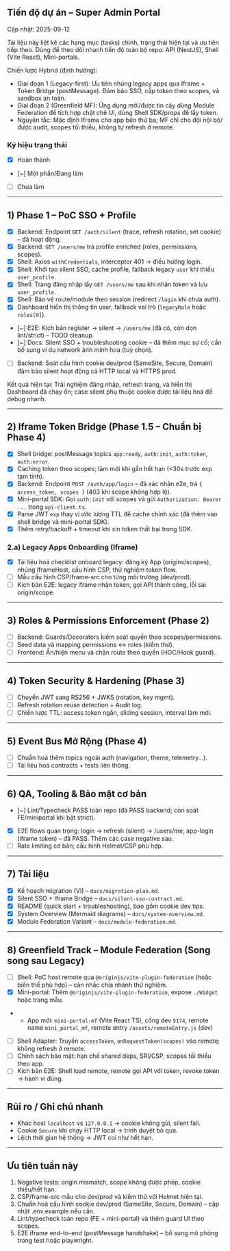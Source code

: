 ## Tiến độ dự án – Super Admin Portal

Cập nhật: 2025-09-12

Tài liệu này liệt kê các hạng mục (tasks) chính, trạng thái hiện tại và ưu tiên tiếp theo. Dùng để theo dõi nhanh tiến độ toàn bộ repo: API (NestJS), Shell (Vite React), Mini-portals.

Chiến lược Hybrid (định hướng):
- Giai đoạn 1 (Legacy-first): Ưu tiên nhúng legacy apps qua Iframe + Token Bridge (postMessage). Đảm bảo SSO, cấp token theo scopes, và sandbox an toàn.
- Giai đoạn 2 (Greenfield MF): Ứng dụng mới/được tin cậy dùng Module Federation để tích hợp chặt chẽ UI, dùng Shell SDK/props để lấy token.
- Nguyên tắc: Mặc định Iframe cho app bên thứ ba; MF chỉ cho đội nội bộ/được audit, scopes tối thiểu, không tự refresh ở remote.

### Ký hiệu trạng thái
- [x] Hoàn thành
- [~] Một phần/Đang làm
- [ ] Chưa làm

---

## 1) Phase 1 – PoC SSO + Profile
- [x] Backend: Endpoint `GET /auth/silent` (trace, refresh rotation, set cookie) – đã hoạt động.
- [x] Backend: `GET /users/me` trả profile enriched (roles, permissions, scopes).
- [x] Shell: Axios `withCredentials`, interceptor 401 → điều hướng login.
- [x] Shell: Khởi tạo silent SSO, cache profile, fallback legacy `user` khi thiếu `user_profile`.
- [x] Shell: Trang đăng nhập lấy `GET /users/me` sau khi nhận token và lưu `user_profile`.
- [x] Shell: Bảo vệ route/module theo session (redirect `/login` khi chưa auth).
- [x] Dashboard hiển thị thông tin user, fallback vai trò (`legacyRole` hoặc `roles[0]`).
- [~] E2E: Kịch bản register → silent → `/users/me` (đã có, còn dọn lint/strict) – TODO cleanup.
- [~] Docs: Silent SSO + troubleshooting cookie – đã thêm mục sự cố; cần bổ sung ví dụ network ảnh minh hoạ (tuỳ chọn).
- [ ] Backend: Soát cấu hình cookie dev/prod (SameSite, Secure, Domain) đảm bảo silent hoạt động cả HTTP local và HTTPS prod.

Kết quả hiện tại: Trải nghiệm đăng nhập, refresh trang, và hiển thị Dashboard đã chạy ổn; case silent phụ thuộc cookie được tài liệu hoá để debug nhanh.

---

## 2) Iframe Token Bridge (Phase 1.5 – Chuẩn bị Phase 4)
- [x] Shell bridge: postMessage topics `app:ready`, `auth:init`, `auth:token`, `auth:error`.
- [x] Caching token theo scopes; làm mới khi gần hết hạn (<30s trước exp tạm tính).
- [x] Backend: Endpoint `POST /auth/app/login` – đã xác nhận e2e, trả `{ access_token, scopes }` (403 khi scope không hợp lệ).
- [x] Mini-portal SDK: Gọi `auth:init` với scopes và gửi `Authorization: Bearer ...` trong `api-client.ts`.
- [x] Parse JWT `exp` thay vì ước lượng TTL để cache chính xác (đã thêm vào shell bridge và mini-portal SDK).
- [x] Thêm retry/backoff + timeout khi xin token thất bại trong SDK.

### 2.a) Legacy Apps Onboarding (Iframe)
- [x] Tài liệu hoá checklist onboard legacy: đăng ký App (origins/scopes), nhúng IframeHost, cấu hình CSP, thử nghiệm token flow.
- [ ] Mẫu cấu hình CSP/frame-src cho từng môi trường (dev/prod).
- [ ] Kịch bản E2E: legacy iframe nhận token, gọi API thành công, lỗi sai origin/scope.

---

## 3) Roles & Permissions Enforcement (Phase 2)
- [ ] Backend: Guards/Decorators kiểm soát quyền theo scopes/permissions.
- [ ] Seed data và mapping permissions ↔ roles (kiểm thử).
- [ ] Frontend: Ẩn/hiện menu và chặn route theo quyền (HOC/Hook guard).

---

## 4) Token Security & Hardening (Phase 3)
- [ ] Chuyển JWT sang RS256 + JWKS (rotation, key mgmt).
- [ ] Refresh rotation reuse detection + Audit log.
- [ ] Chiến lược TTL: access token ngắn, sliding session, interval làm mới.

---

## 5) Event Bus Mở Rộng (Phase 4)
- [ ] Chuẩn hoá thêm topics ngoài auth (navigation, theme, telemetry…).
- [ ] Tài liệu hoá contracts + tests liên thông.

---

## 6) QA, Tooling & Bảo mật cơ bản
- [~] Lint/Typecheck PASS toàn repo (đã PASS backend; còn soát FE/miniportal khi bật strict).
- [x] E2E flows quan trọng: login → refresh (silent) → /users/me; app-login (iframe token) – đã PASS. Thêm các case negative sau.
- [ ] Rate limiting cơ bản; cấu hình Helmet/CSP phù hợp.

---

## 7) Tài liệu
- [x] Kế hoạch migration (VI) – `docs/migration-plan.md`.
- [x] Silent SSO + Iframe Bridge – `docs/silent-sso-contract.md`.
- [x] README (quick start + troubleshooting), bao gồm cookie dev tips.
- [x] System Overview (Mermaid diagrams) – `docs/system-overview.md`.
- [x] Module Federation Variant – `docs/module-federation.md`.

---

## 8) Greenfield Track – Module Federation (Song song sau Legacy)
- [ ] Shell: PoC host remote qua `@originjs/vite-plugin-federation` (hoặc biến thể phù hợp) – cân nhắc chia nhánh thử nghiệm.
- [x] Mini-portal: Thêm `@originjs/vite-plugin-federation`, expose `./Widget` hoặc trang mẫu.
-    - App mới: `mini-portal-mf` (Vite React TS), cổng dev `5174`, remote name `mini_portal_mf`, remote entry `/assets/remoteEntry.js` (dev)
- [ ] Shell Adapter: Truyền `accessToken`, `onRequestToken(scopes)` vào remote; không refresh ở remote.
- [ ] Chính sách bảo mật: hạn chế shared deps, SRI/CSP, scopes tối thiểu theo app.
- [ ] Kịch bản E2E: Shell load remote, remote gọi API với token, revoke token → hành vi đúng.

---

## Rủi ro / Ghi chú nhanh
- Khác host `localhost` vs `127.0.0.1` → cookie không gửi, silent fail.
- Cookie `Secure` khi chạy HTTP local → trình duyệt bỏ qua.
- Lệch thời gian hệ thống → JWT coi như hết hạn.

---

## Ưu tiên tuần này
1) Negative tests: origin mismatch, scope không được phép, cookie thiếu/hết hạn.
2) CSP/frame-src mẫu cho dev/prod và kiểm thử với Helmet hiện tại.
3) Chuẩn hoá cấu hình cookie dev/prod (SameSite, Secure, Domain) – cập nhật .env.example nếu cần.
4) Lint/typecheck toàn repo (FE + mini-portal) và thêm guard UI theo scopes.
5) E2E iframe end-to-end (postMessage handshake) – bổ sung mô phỏng trong test hoặc playwright.
